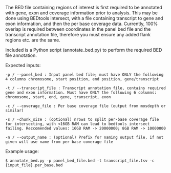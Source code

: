 The BED file containing regions of interest is first required to be annotated with gene, exon and coverage information prior to analysis. This may be done using BEDtools intersect, with a file containing transcript to gene and exon information, and then the per base coverage data. Currently, 100% overlap is required between coordinates in the panel bed file and the transcript annotation file, therefore you must ensure any added flank regions etc. are the same.

Included is a Python script (annotate_bed.py) to perform the required BED file annotation.

Expected inputs:
```
-p / --panel_bed : Input panel bed file; must have ONLY the following 4 columns chromosome, start position, end position, gene/transcript

-t / --transcript_file : Transcript annotation file, contains required gene and exon information. Must have ONLY the following 6 columns:
chromosome, start, end, gene, transcript, exon

-c / --coverage_file : Per base coverage file (output from mosdepth or similar)

-s / -chunk_size : (optional) nrows to split per-base coverage file for intersecting, with <16GB RAM can lead to bedtools intersect failing. Reccomended values: 16GB RAM -> 20000000; 8GB RAM -> 10000000

-n / --output_name : (optional) Prefix for naming output file, if not given will use name from per base coverage file
```

Example usage:
```
$ annotate_bed.py -p panel_bed_file.bed -t transcript_file.tsv -c {input_file}.per_base.bed
```
